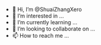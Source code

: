 - 👋 Hi, I’m @ShuaiZhangXero
- 👀 I’m interested in ...
- 🌱 I’m currently learning ...
- 💞️ I’m looking to collaborate on ...
- 📫 How to reach me ...

<!---
ShuaiZhangXero/ShuaiZhangXero is a ✨ special ✨ repository because its `README.md` (this file) appears on your GitHub profile.
You can click the Preview link to take a look at your changes.
--->
